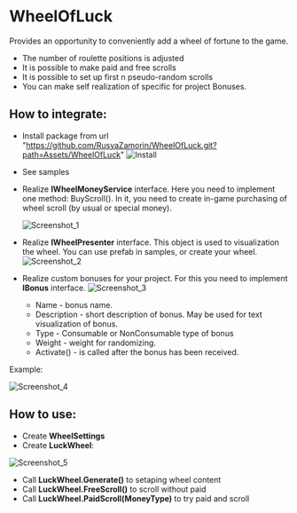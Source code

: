 # WheelOfLuck
Provides an opportunity to conveniently add a wheel of fortune to the game.
+ The number of roulette positions is adjusted
+ It is possible to make paid and free scrolls
+ It is possible to set up first n pseudo-random scrolls
+ You can make self realization of specific for project Bonuses.

## How to integrate:
+ Install package from url "https://github.com/RusyaZamorin/WheelOfLuck.git?path=Assets/WheelOfLuck"
![Install](https://github.com/RusyaZamorin/WheelOfLuck/assets/59511793/137eab02-b262-40d4-81d3-0c9cc2616d41)

+ See samples

+ Realize **IWheelMoneyService** interface. 
Here you need to implement one method: BuyScroll().
In it, you need to create in-game purchasing of wheel scroll (by usual or special money).

  ![Screenshot_1](https://github.com/RusyaZamorin/WheelOfLuck/assets/59511793/b6a09ab9-a120-4289-93a2-4c91d2ebcdbb)

+ Realize **IWheelPresenter** interface. 
This object is used to visualization the wheel.
You can use prefab in samples, or create your wheel.
![Screenshot_2](https://github.com/RusyaZamorin/WheelOfLuck/assets/59511793/c3412fb7-1e0c-48b5-bf5d-6df3c25e97de)

+ Realize custom bonuses for your project. 
For this you need to implement **IBonus** interface.
![Screenshot_3](https://github.com/RusyaZamorin/WheelOfLuck/assets/59511793/8cece1a9-dab4-4975-b57c-96d871609cc5)
  + Name - bonus name.
  + Description - short description of bonus. May be used for text visualization of bonus.
  + Type - Consumable or NonConsumable type of bonus
  + Weight - weight for randomizing.
  + Activate() - is called after the bonus has been received.

Example:

![Screenshot_4](https://github.com/RusyaZamorin/WheelOfLuck/assets/59511793/eb4a44a4-b155-4c6c-bc6a-f5188739d1f0)

## How to use:
+ Create **WheelSettings**
+ Create **LuckWheel**:
  
![Screenshot_5](https://github.com/RusyaZamorin/WheelOfLuck/assets/59511793/26a7c0b9-f3ed-4b8b-aaa3-becafe0c1f58)

+ Call **LuckWheel.Generate()** to setaping wheel content
+ Call **LuckWheel.FreeScroll()** to scroll without paid
+ Call **LuckWheel.PaidScroll(MoneyType)** to try paid and scroll
